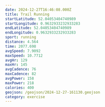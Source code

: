 ```yaml
---
date: 2024-12-27T16:46:08.000Z
title: Trail Running
startLatitude: 52.04053404740989
startLongitude: 0.9632933232933283
endLatitude: 52.04053404740989
endLongitude: 0.9632933232933283
sport: running
distance: 4.564
time: 2077.698
avgSpeed: 7.9092
maxSpeed: 10.7712
avgHr: 129
maxHr: 145
avgCadence: 76
maxCadence: 82
avgPower: 158
maxPower: 218
calories: 400
geojson: /geojson/2024-12-27-161130.geojson
category: exercise
---
```

